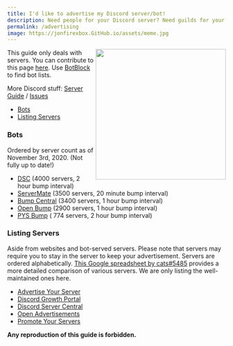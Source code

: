 ```yaml
---
title: I'd like to advertise my Discord server/bot!
description: Need people for your Discord server? Need guilds for your Discord bots? Then this page is for YOU to achieve your goal!
permalink: /advertising
image: https://jonfirexbox.GitHub.io/assets/meme.jpg
---
```


<img src="./assets/meme.jpg" width="300" align="right">

This guide only deals with servers. You can contribute to this page [here](https://github.com/jonfirexbox/jonfirexbox.github.io/blob/master/advertising.md). Use [BotBlock](https://botblock.org/) to find bot lists.

More Discord stuff: [Server Guide](./discord-server-guide) / [Issues](./discord-issues)
* [Bots](#bots)
* [Listing Servers](#listing-servers)

### Bots
Ordered by server count as of November 3rd, 2020. (Not fully up to date!)

* [DSC](https://top.gg/bot/415773861486002186) (4000 servers, 2 hour bump interval)
* [ServerMate](https://top.gg/bot/481810078031282176) (3500 servers, 20 minute bump interval)
* [Bump Central](https://top.gg/bot/478290034773196810) (3400 servers, 1 hour bump interval)
* [Open Bump](https://top.gg/bot/546999467887427604) (2900 servers, 1 hour bump interval)
* [PYS Bump](https://top.gg/bot/614970561977909251) ( 774 servers, 2 hour bump interval)
<!-- * [Bump Bot](https://discordbots.org/bot/511167075801235478) (325 servers, 24 hour bump interval) // Can not be found on top.gg/discordbots.org -->

### Listing Servers
Aside from websites and bot-served servers. Please note that servers may require you to stay in the server to keep your advertisement. Servers are ordered alphabetically. [This Google spreadsheet by cats#5485](https://docs.google.com/spreadsheets/d/1Ia8VYVrnggQR1Kvb982DzbjZMXjqqrtETPVE9ri7Jag/edit#gid=0) provides a more detailed comparison of various servers. We are only listing the well-maintained ones here.

* [Advertise Your Server](https://discord.gg/RrjdrGQ)
* [Discord Growth Portal](https://discord.gg/AG992Gc)
* [Discord Server Central](http://discord.gg/PrzjCjG)
* [Open Advertisements](https://discord.gg/eBFu8HF)
* [Promote Your Servers](https://discord.gg/ZFxYT27)


**Any reproduction of this guide is forbidden.**
